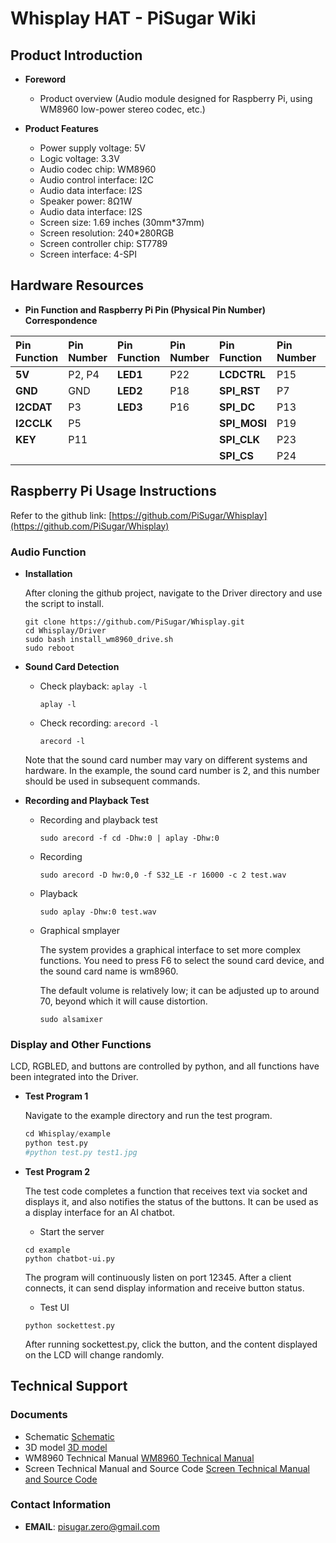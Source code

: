 # Whisplay HAT - PiSugar Wiki

## Product Introduction

  - **Foreword**

      - Product overview (Audio module designed for Raspberry Pi, using WM8960 low-power stereo codec, etc.)

  - **Product Features**

      - Power supply voltage: 5V
      - Logic voltage: 3.3V
      - Audio codec chip: WM8960
      - Audio control interface: I2C
      - Audio data interface: I2S
      - Speaker power: 8Ω1W
      - Audio data interface: I2S
      - Screen size: 1.69 inches (30mm\*37mm)
      - Screen resolution: 240\*280RGB
      - Screen controller chip: ST7789
      - Screen interface: 4-SPI

## Hardware Resources

  - **Pin Function and Raspberry Pi Pin (Physical Pin Number) Correspondence**

| Pin Function | Pin Number | Pin Function | Pin Number | Pin Function | Pin Number | Pin Function | Pin Number |
| :--- | :--- | :--- | :--- | :--- | :--- | :--- | :--- |
| **5V** | P2, P4 | **LED1** | P22 | **LCDCTRL** | P15 | **I2SWS** | P35 |
|**GND** |GND | **LED2** | P18 | **SPI\_RST** | P7 | **I2SDIN** | P38 |
| **I2CDAT** | P3 | **LED3** | P16 | **SPI\_DC** | P13 | **I2SDOUT** | P40 |
| **I2CCLK** | P5 | | | **SPI\_MOSI** | P19 | | |
| **KEY** | P11 | | | **SPI\_CLK** | P23 | | |
| | | | | **SPI\_CS** | P24 | | |

## Raspberry Pi Usage Instructions

Refer to the github link: [https://github.com/PiSugar/Whisplay](https://github.com/PiSugar/Whisplay)

### Audio Function

  - **Installation**

    After cloning the github project, navigate to the Driver directory and use the script to install.

    ```
    git clone https://github.com/PiSugar/Whisplay.git
    cd Whisplay/Driver
    sudo bash install_wm8960_drive.sh
    sudo reboot
    ```

  - **Sound Card Detection**

      - Check playback: `aplay -l`

        ```
        aplay -l
        ```

      - Check recording: `arecord -l`

        ```
        arecord -l
        ```

    Note that the sound card number may vary on different systems and hardware. In the example, the sound card number is 2, and this number should be used in subsequent commands.

  - **Recording and Playback Test**

      - Recording and playback test

        `sudo arecord -f cd -Dhw:0 | aplay -Dhw:0`

      - Recording

        `sudo arecord -D hw:0,0 -f S32_LE -r 16000 -c 2 test.wav`

      - Playback

        `sudo aplay -Dhw:0 test.wav`

      - Graphical smplayer

        The system provides a graphical interface to set more complex functions. You need to press F6 to select the sound card device, and the sound card name is wm8960.

        The default volume is relatively low; it can be adjusted up to around 70, beyond which it will cause distortion.

        `sudo alsamixer`

### Display and Other Functions

LCD, RGBLED, and buttons are controlled by python, and all functions have been integrated into the Driver.

  - **Test Program 1**

    Navigate to the example directory and run the test program.

    ```python
    cd Whisplay/example
    python test.py
    #python test.py test1.jpg
    ```

  - **Test Program 2**

    The test code completes a function that receives text via socket and displays it, and also notifies the status of the buttons. It can be used as a display interface for an AI chatbot.

      - Start the server

    <!-- end list -->

    ```
    cd example
    python chatbot-ui.py
    ```

    The program will continuously listen on port 12345. After a client connects, it can send display information and receive button status.

      - Test UI

    <!-- end list -->

    ```
    python sockettest.py
    ```

    After running sockettest.py, click the button, and the content displayed on the LCD will change randomly.

## Technical Support

### Documents

  - Schematic [Schematic](https://cdn.pisugar.com/pisugar-docs/documents/whisplay/Whisplay.pdf)
  - 3D model [3D model](https://cdn.pisugar.com/pisugar-docs/documents/whisplay/WhisPlay.step)
  - WM8960 Technical Manual [WM8960 Technical Manual](https://cdn.pisugar.com/pisugar-docs/documents/whisplay/WM8960_v4.2.pdf)
  - Screen Technical Manual and Source Code [Screen Technical Manual and Source Code](https://cdn.pisugar.com/pisugar-docs/documents/whisplay/1.69LCD.zip)

### Contact Information

  - **EMAIL**: pisugar.zero@gmail.com
